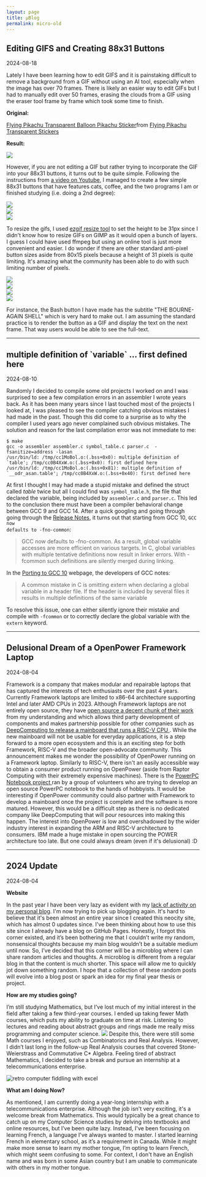 ```yaml
---
layout: page
title: µBlog
permalink: micro-old
---
```



<a name = "edit-gifs">
<div class = 'bits'><h2 class = 'title'>Editing GIFS and Creating 88x31 Buttons</h2><p class = 'date'>2024-08-18</p>

Lately I have been learning how to edit GIFS and it is painstaking difficult to remove a background from a GIF without using an 
AI tool, especially when the image has over 70 frames. There is likely an easier way to edit GIFs but I had to manually edit over 50 
frames, erasing the clouds from a GIF using the eraser tool frame by frame which took some time to finish. <br/>

<b>Original:</b>

<div class="tenor-gif-embed" data-postid="26494068" data-share-method="host" data-aspect-ratio="2.19178" data-width="100%"><a href="https://tenor.com/view/flying-pikachu-transparent-balloon-pikachu-pokemon-yellow-pikachu-pokemon-gif-26494068">Flying Pikachu Transparent Balloon Pikachu Sticker</a>from <a href="https://tenor.com/search/flying+pikachu+transparent-stickers">Flying Pikachu Transparent Stickers</a></div> <script type="text/javascript" async src="https://tenor.com/embed.js"></script>

<b>Result:</b>

<img src = "{{ site.baseurl }}/assets/gifs/flying-pikachu-3.gif">

However, if you are not editing a GIF 
but rather trying to incorporate the GIF into your 88x31 buttons, it turns out to be quite simple. Following the instructions from 
<a href = "https://www.youtube.com/watch?v=3XfrnY4mb5o">a video on Youtube</a>, I managed to create a few simple 88x31 buttons that have 
features cats, coffee, and the two programs I am or finished studying (i.e. doing a 2nd degree):

<div class = "quick-badges">
<div><img src = "pixel button for coffee" src = "{{ site.baseurl }}/assets/buttons/coffee-powered.gif"></div>
<div><img src = "pixel button for chi cat cs major" src = "{{ site.baseurl }}/assets/buttons/cs-cat.gif"></div>
<div><img src = "pixel button for confused cat in math" src = "{{ site.baseurl }}/assets/buttons/math-major.gif"></div>
</div>

To resize the gifs, I used <a href = "https://ezgif.com/resize">ezgif resize tool</a> to set the height to be 31px since I didn't know 
how to resize GIFs on GIMP as it would open a bunch of layers. I guess I could have used ffmpeg but using an online tool is just more 
convenient and easier. I do wonder if there are other standard anti-pixel button sizes aside from 80x15 pixels because a height of 
31 pixels is quite limiting. It's amazing what the community has been able to do with such limiting number of pixels.

<div class = "quick-badges">
<div><img src = "pixel button for C Programming" src = "{{ site.baseurl }}/assets/buttons/c.png"></div>
<div><img src = "pixel button for Perl" src = "{{ site.baseurl }}/assets/buttons/perl.png"></div>
<div><img src = "pixel button for Bash" src = "{{ site.baseurl }}/assets/buttons/bash.png"></div>
<div><img src = "pixel button for LATEX" src = "{{ site.baseurl }}/assets/buttons/latex.png"></div>
</div>

For instance, the Bash button I have made has the subtitle "THE BOURNE-AGAIN SHELL" which is very hard to make out. I am assuming the standard 
practice is to render the button as a GIF and display the text on the next frame. That way users would be able to see the full-text.

</div>
<hr class = 'bits-hr'/>

<a name = "extern">
<div class = 'bits'><h2 class = 'title'>multiple definition of `variable` ... first defined here</h2><p class = 'date'>2024-08-10</p>
Randomly I decided to compile some old projects I worked on and I was surprised to see a few 
compilation errors in an assembler I wrote years back. As it has been many years since I last touched most of the projects I looked at, I was 
pleased to see the compiler catching obvious mistakes I had made in the past. Though this did come to a surprise as to why the compiler I used 
years ago never complained such obvious mistakes. The solution and reason for the last compilation error was not immediate to me:

<pre><code>$ make
gcc -o assembler assembler.c symbol_table.c parser.c  -fsanitize=address -lasan
/usr/bin/ld: /tmp/cc1MoBol.o:(.bss+0x0): multiple definition of `table'; /tmp/cc0B4XxW.o:(.bss+0x0): first defined here
/usr/bin/ld: /tmp/cc1MoBol.o:(.bss+0x81): multiple definition of `__odr_asan.table'; /tmp/cc0B4XxW.o:(.bss+0x40): first defined here</code></pre>

At first I thought I may had made a stupid mistake and defined the struct called <i>table</i> twice but all I could find was <code>symbol_table.h</code>, the file that declared the variable, 
being included by <code>assembler.c</code> and <code>parser.c</code>. This led to the conclusion there must have been a compiler behavioral change between GCC 9 and 
GCC 14. After a quick googling and going through going through the <a href = "https://gcc.gnu.org/gcc-10/changes.html">Release Notes</a>, it turns out that starting from 
GCC 10, <code>GCC now defaults to -fno-common</code>:

<blockquote>GCC now defaults to -fno-common. As a result, global variable accesses are more efficient on various targets. In C, global variables with multiple tentative definitions now result in linker errors. With -fcommon such definitions are silently merged during linking.
</blockquote>

In the <a href = "https://gcc.gnu.org/gcc-10/porting_to.html">Porting to GCC 10</a> webpage, the developers of GCC notes:

<blockquote>
A common mistake in C is omitting extern when declaring a global variable in a header file. If the header is included by several files it results in multiple definitions of the same variable
</blockquote>

To resolve this issue, one can either silently ignore their mistake and compile with <code>-fcommon</code> or to correctly declare the global variable with the <code>extern</code> keyword.

</div><hr class = 'bits-hr'/>

<a name = "framework-power">
<div class = 'bits'><h2 class = 'title'>Delusional Dream of a OpenPower Framework Laptop</h2><p class = 'date'>2024-08-04</p>
Framework is a company that makes modular and repairable laptops that has captured the interests of tech enthusiasts over the past 4 years. 
Currently Framework laptops are limited to x86-64 architecture supporting Intel and later AMD CPUs in 2023. Although Framework laptops are not 
entirely open source, they have <a href = "https://github.com/FrameworkComputer">open source a decent chunk of their work</a> from my understanding and 
which allows third party development of components and makes partnership possible for other companies such as 
<a href = "https://frame.work/ca/en/blog/introducing-a-new-risc-v-mainboard-from-deepcomputing" alt = "Framework announcement of introducing a RISC-V mainboard">
DeepComputing to release a mainboard that runs a RISC-V CPU
</a>. While the new mainboard will not be usable for everyday applications, it is a step forward to a more open ecosystem and this is an exciting step for both 
Framework, RISC-V and the broader open-advocate community. This announcement makes me wonder the possibility of OpenPower running on a Framework laptop. 
Similarly to RISC-V, there isn't an easily accessible way to obtain a consumer product running on OpenPower (aside from Raptor Computing with their 
extremely expensive machines). There is the 
<a href = "https://www.powerpc-notebook.org/en/" alt = "PowerPC NoteBook Community Page">
PowerPC Notebook project
</a> ran by a group of volunteers who are trying to develop an open source PowerPC notebook to the hands of hobbyists. It would be interesting 
if OpenPower community could also partner with Framework to develop a mainboard once the project is complete and the software is more matured. 
However, this would be a difficult step as there is no dedicated company like DeepComputing that will pour resources into making this happen. 
The interest into OpenPower is low and overshadowed by the wider industry interest in expanding the ARM and RISC-V architecture to consumers. 
IBM made a huge mistake in open sourcing the POWER architecture too late. But one could always dream (even if it's delusional) :D
</div><hr class = 'bits-hr'/>


<a name = "2024-update">
<div class = 'bits'><h2 class = 'title'>2024 Update</h2><p class = 'date'>2024-08-04</p>
<b>Website</b><br/>
<p>
In the past year I have been very lazy as evident with my <a href = "https://zakuarbor.github.io/blog/" alt = "Personal Blog">lack of activity on my personal blog</a>.
I'm now trying to pick up blogging again. It's hard to believe that it's been almost an entire year since I created this neocity site, which has almost 0 updates since. 
I've been thinking about how to use this site since I already have a blog on GitHub Pages. Honestly, I forgot this corner existed, and it’s been bothering me that I couldn’t write my random, nonsensical thoughts because my main blog wouldn’t be a suitable medium until now.
So, I’ve decided that this corner will be a microblog where I can share random articles and thoughts. A microblog is different from a regular blog in that the content is much shorter. This space will allow me to quickly jot down something random. I hope that a collection of these random posts will evolve into a blog post or spark an idea for my final year thesis or project.
<p/>

<b>How are my studies going?</b><br/>
<p>
I’m still studying Mathematics, but I’ve lost much of my initial interest in the field after taking a few third-year courses. 
I ended up taking fewer Math courses, which puts my ability to graduate on time at risk. 
Listening to lectures and reading about abstract groups and rings made me really miss programming and computer science. 
<img src = "{{site.baseurl}}/assets/gifs/onion/study-confused.gif"/>
Despite this, there were still some Math courses I enjoyed, such as Combinatorics and Real Analysis. 
However, I didn’t last long in the follow-up Real Analysis courses that covered Stone-Weierstrass and Commutative C* Algebra. 
Feeling tired of abstract Mathematics, I decided to take a break and pursue an internship at a telecommunications enterprise.</p>

<img src = "{{ site.baseurl }}/assets/gifs/graph-retro-computer.webp" alt = "retro computer fiddling with excel"/>

<b>What am I doing Now?</b><br/>
<p>As mentioned, I am currently doing a year-long internship with a telecommunications enterprise. Although the job isn't very exciting, it's a welcome break from Mathematics. This would typically be a great chance to catch up on my Computer Science studies by delving into textbooks and online resources, but I’ve been quite lazy. Instead, I've been focusing on learning French, a language I've always wanted to master. I started learning French in elementary school, as it’s a requirement in Canada. While it might make more sense to learn my mother tongue, I’m opting to learn French, which might seem confusing to some. For context, I don't have an English name and was born in some Asian country but I am unable to communicate with others in my mother tongue.</p>

